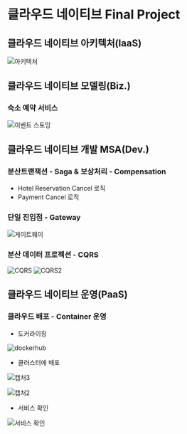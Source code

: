 # 클라우드 네이티브 Final Project

## 클라우드 네이티브 아키텍처(IaaS)
![아키텍처](https://github.com/user-attachments/assets/16c92016-bce8-4ad8-b589-283e92cdd41a)


## 클라우드 네이티브 모델링(Biz.)
### 숙소 예약 서비스
![이벤트 스토밍](https://github.com/user-attachments/assets/b8917c7b-91ba-46ff-9534-16f1d8bcfacd)


## 클라우드 네이티브 개발 MSA(Dev.)
### 분산트랜잭션 - Saga & 보상처리 - Compensation
- Hotel Reservation Cancel 로직
- Payment Cancel 로직 
### 단일 진입점 - Gateway
![게이트웨이](https://github.com/user-attachments/assets/7f60a710-0ff7-44e7-96f2-a4f9dae1ba71)
### 분산 데이터 프로젝션 - CQRS
![CQRS](https://github.com/user-attachments/assets/98aaddd0-b8b0-49cb-885f-401685334b71)
![CQRS2](https://github.com/user-attachments/assets/c7e7bb23-230f-4e34-b48d-5f4201f3dd7a)

## 클라우드 네이티브 운영(PaaS)
### 클라우드 배포 - Container 운영
- 도커라이징

![dockerhub](https://github.com/user-attachments/assets/6bbc2181-f081-4c90-9335-4bbc6faff9ee)

- 클러스터에 배포

![캡처3](https://github.com/user-attachments/assets/f12c89d4-6a6a-48b8-aed0-b5038e71ab08)

![캡처2](https://github.com/user-attachments/assets/7b7f6c5d-9e85-4c05-8b02-4df375b5b56b)

- 서비스 확인

![서비스 확인](https://github.com/user-attachments/assets/ab2f680a-4308-4f6d-9b62-9d8fe814a0e8)


